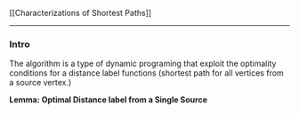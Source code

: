 [[Characterizations of Shortest Paths]]

---
### **Intro**

The algorithm is a type of dynamic programing that exploit the optimality conditions for a distance label functions (shortest path for all vertices from a source vertex.) 

**Lemma: Optimal Distance label from a Single Source**
